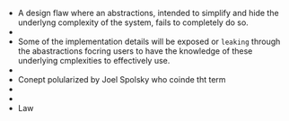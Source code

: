 - A design flaw where an abstractions, intended to simplify and hide the underlyng complexity of the system, fails to completely do so.
-
- Some of the implementation details will be exposed or `leaking` through the abastractions focring users to have the knowledge of these underlying cmplexities to effectively use.
-
- Conept polularized by Joel Spolsky who coinde tht term
-
-
- Law
